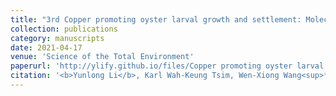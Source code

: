 ```yaml
---
title: "3rd Copper promoting oyster larval growth and settlement: Molecular insights from RNA-seq"
collection: publications
category: manuscripts
date: 2021-04-17
venue: 'Science of the Total Environment'
paperurl: 'http://ylify.github.io/files/Copper promoting oyster larval growth and settlement Molecular insights from RNA-seq.pdf'
citation: '<b>Yunlong Li</b>, Karl Wah-Keung Tsim, Wen-Xiong Wang<sup>*</sup>. (2021). &quot;Copper promoting oyster larval growth and settlement: Molecular insights from RNA-seq.&quot; <i>Science of the Total Environment</i>. 784: 147159. doi: 10.1016/j.scitotenv.2021.147159'
---
```

